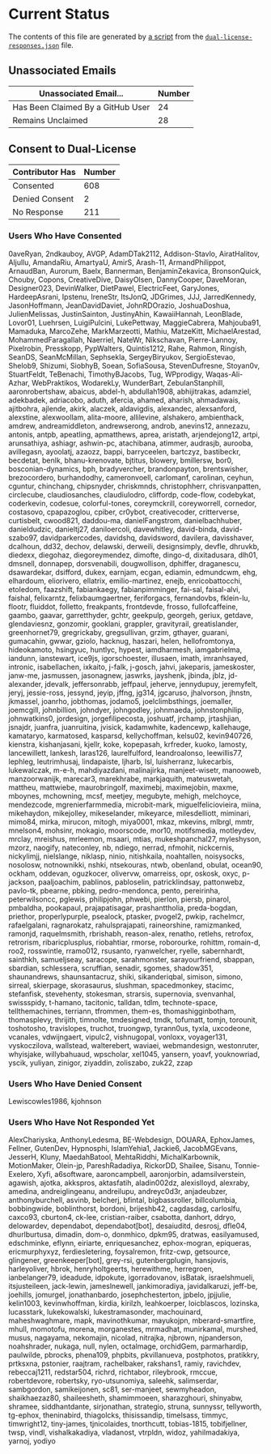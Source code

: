 # Current Status

The contents of this file are generated by [a script](scripts/summarize-dual-license-responses.js)
from the [`dual-license-responses.json`](data/dual-license-responses.json) file.

## Unassociated Emails

| Unassociated Email... | Number |
| --- | --- |
| Has Been Claimed By a GitHub User | 24 |
| Remains Unclaimed | 28 |

## Consent to Dual-License

| Contributor Has | Number |
| --- | --- |
| Consented | 608 |
| Denied Consent | 2 |
| No Response | 211 |

### Users Who Have Consented
0aveRyan, 2ndkauboy, AVGP, AdamDTak2112, Addison-Stavlo, AiratHalitov, Aljullu, AmandaRiu, AmartyaU, AmirS, Arash-11, ArmandPhilippot, ArnaudBan, Aurorum, Baelx, Bannerman, BenjaminZekavica, BronsonQuick, Chouby, Copons, CreativeDive, DaisyOlsen, DannyCooper, DaveMoran, Designer023, DevinWalker, DietPawel, ElectricFeet, GaryJones, HardeepAsrani, Ipstenu, IreneStr, ItsJonQ, JDGrimes, JJJ, JarredKennedy, JasonHoffmann, JeanDavidDaviet, JohnRDOrazio, JoshuaDoshua, JulienMelissas, JustinSainton, JustinyAhin, KawaiiHannah, LeonBlade, Lovor01, Luehrsen, LuigiPulcini, LukePettway, MaggieCabrera, Mahjouba91, Mamaduka, MarcoZehe, MarkMarzeotti, Mathiu, MatzeKitt, MichaelArestad, MohammedFaragallah, Naerriel, NateWr, Nikschavan, Pierre-Lannoy, Pixelrobin, Presskopp, PypWalters, Quintis1212, Rahe, Rahmon, Ringish, SeanDS, SeanMcMillan, Sephsekla, SergeyBiryukov, SergioEstevao, Shelob9, Shizumi, SiobhyB, Soean, SofiaSousa, StevenDufresne, Stoyan0v, StuartFeldt, TeBenachi, TimothyBJacobs, Tug, WPprodigy, Waqas-Ali-Azhar, WebPraktikos, WodarekLy, WunderBart, ZebulanStanphill, aaronrobertshaw, abaicus, abdel-h, abdullah1908, abhijitrakas, adamziel, adekbadek, adriacobo, aduth, afercia, ahamed, aharish, ahmadawais, ajitbohra, ajlende, akirk, alaczek, aldavigdis, alexandec, alexsanford, alexstine, alexwoollam, alita-moore, allilevine, alshakero, ambienthack, amdrew, andreamiddleton, andrewserong, androb, anevins12, annezazu, antonis, antpb, apeatling, apmatthews, aprea, aristath, arjendejong12, artpi, arunsathiya, ashiagr, ashwin-pc, atachibana, atimmer, audrasjb, aurooba, avillegasn, ayoolatj, azaozz, bappi, barryceelen, bartczyz, bastibeckr, becdetat, benlk, bhanu-krenovate, bjtitus, blowery, bmillersw, bor0, bosconian-dynamics, bph, bradyvercher, brandonpayton, brentswisher, brezocordero, burhandodhy, cameronvoell, carlomanf, carolinan, ceyhun, cguntur, chinchang, chipsnyder, chriskmnds, christophherr, chrisvanpatten, circlecube, claudiosanches, claudiulodro, cliffordp, code-flow, codebykat, coderkevin, codesue, colorful-tones, coreymckrill, coreyworrell, cornedor, costasovo, cpapazoglou, cpiber, cr0ybot, creativecoder, critterverse, curtisbelt, cwood821, daddou-ma, danielFangstrom, danielbachhuber, danieldudzic, danieltj27, daniloercoli, davewhitley, david-binda, david-szabo97, davidparkercodes, davidshq, davidsword, davilera, davisshaver, dcalhoun, dd32, dechov, delawski, derweili, designsimply, devfle, dhruvkb, diedexx, diegohaz, diegoreymendez, dimofte, dingo-d, dixitadusara, dlh01, dmsnell, donnapep, dorsvenabili, dougwollison, dphiffer, draganescu, dsawardekar, dsifford, dukex, earnjam, ecgan, ediamin, edmundcwm, ehg, elhardoum, eliorivero, ellatrix, emilio-martinez, enejb, enricobattocchi, etoledom, faazshift, fabiankaegy, fabianpimminger, fai-sal, faisal-alvi, faishal, felixarntz, felixbaumgaertner, feriforgacs, fernandovbs, fklein-lu, flootr, fluiddot, folletto, freakpants, frontdevde, frosso, fullofcaffeine, gaambo, gaavar, garretthyder, gchtr, geekpulp, georgeh, geriux, getdave, glendaviesnz, gonzomir, gooklani, grappler, gravityrail, greatislander, greenhornet79, gregrickaby, gregsullivan, grzim, gthayer, guarani, gumacahin, gwwar, gziolo, hacknug, haszari, helen, hellofromtonya, hideokamoto, hsingyuc, huntlyc, hypest, iamdharmesh, iamgabrielma, iandunn, ianstewart, ice9js, igorschoester, illusaen, imath, imranhsayed, intronic, isabellachen, ixkaito, j-falk, j-gosch, jahvi, jakeparis, jameskoster, janw-me, jasmussen, jasonagnew, jaswrks, jayshenk, jbinda, jblz, jd-alexander, jdevalk, jeffersonrabb, jeffpaul, jeherve, jennydupuy, jeremyfelt, jeryj, jessie-ross, jessynd, jeyip, jffng, jg314, jgcaruso, jhalvorson, jhnstn, jkmassel, joanrho, jobthomas, jodamo5, joelclimbsthings, joemaller, joemcgill, johnbillion, johndyer, johngodley, johnmaeda, johnstonphilip, johnwatkins0, jordesign, jorgefilipecosta, joshuatf, jrchamp, jrtashjian, jsnajdr, juanfra, juanruitina, jvisick, kadamwhite, kadencewp, kallehauge, kamataryo, karmatosed, kasparsd, kellychoffman, kelsu02, kevin940726, kienstra, kishanjasani, kjellr, koke, kopepasah, krfreder, kuoko, lamosty, lancewillett, lankesh, laras126, laurelfulford, leandroalonso, leewillis77, lephleg, leutrimhusaj, lindapaiste, ljharb, lsl, luisherranz, lukecarbis, lukewalczak, m-e-h, mahdiyazdani, malinajirka, manjeet-wisetr, manooweb, manzoorwanijk, marecar3, marekhrabe, markjaquith, mateuswetah, mattheu, mattwiebe, maurobringolf, maximebj, maximejobin, maxme, mboynes, mchowning, mcsf, meetjey, megubyte, mehigh, melchoyce, mendezcode, mgrenierfarmmedia, microbit-mark, miguelfeliciovieira, miina, mikehaydon, mikejolley, mikeselander, mikeyarce, milesdelliott, miminari, mimo84, mirka, mirucon, mitogh, miya0001, mkaz, mkevins, mlbrgl, mmtr, mnelson4, mohsinr, mokagio, moorscode, mor10, motifsmedia, motleydev, mrclay, mreishus, mrleemon, msaari, mtias, mukeshpanchal27, myleshyson, mzorz, naogify, nateconley, nb, ndiego, nerrad, nfmohit, nickcernis, nickylimjj, nielslange, niklasp, ninio, nitishkaila, noahtallen, noisysocks, nosolosw, notnownikki, nshki, ntsekouras, ntwb, obenland, obulat, ocean90, ockham, oddevan, oguzkocer, olivervw, omarreiss, opr, oskosk, oxyc, p-jackson, paaljoachim, pablinos, pabloselin, patricklindsay, pattonwebz, pavlo-tk, pbearne, pbking, pedro-mendonca, pento, pereirinha, peterwilsoncc, pglewis, philipjohn, phwebi, pierlon, piersb, pinarol, pmbaldha, pookapaul, prajapatisagar, prashanttholia, preda-bogdan, priethor, properlypurple, psealock, ptasker, pvogel2, pwkip, rachelmcr, rafaelgalani, ragnarokatz, rahulsprajapati, raineorshine, ramizmanked, ramonjd, raquelmsmith, rbrishabh, reason-alex, renatho, retlehs, retrofox, retrorism, ribaricplusplus, riobahtiar, rmorse, roborourke, rohittm, romain-d, roo2, rosswintle, rramo012, rsusanto, ryanwelcher, ryelle, sabernhardt, sainthkh, samueljseay, saracope, sarahmonster, sarayourfriend, sbappan, sbardian, schlessera, scruffian, senadir, sgomes, shadow351, shaunandrews, shaunsantacruz, shiki, sikanderiqbal, simison, simono, sirreal, skierpage, skorasaurus, slushman, spacedmonkey, stacimc, stefanfisk, stevehenty, stokesman, strarsis, supernovia, svenvanhal, swissspidy, t-hamano, tacitonic, talldan, tdlm, technote-space, tellthemachines, terriann, tfrommen, them-es, thomashigginbotham, thomasplevy, thrijith, timnolte, tmdesigned, tmdk, tofumatt, tomjn, torounit, toshotosho, travislopes, truchot, truongwp, tyrann0us, tyxla, uxcodeone, vcanales, vdwijngaert, vipulc2, vishnugopal, vonloxx, voyager131, vyskoczilova, wallstead, walterebert, waviaei, webmandesign, westonruter, whyisjake, willybahuaud, wpscholar, xel1045, yansern, yoavf, youknowriad, yscik, yuliyan, zinigor, ziyaddin, zoliszabo, zuk22, zzap

### Users Who Have Denied Consent
Lewiscowles1986, kjohnson

### Users Who Have Not Responded Yet
AlexChariyska, AnthonyLedesma, BE-Webdesign, DOUARA, EphoxJames, Fellner, GutenDev, Hypnosphi, IslamYehia1, Jackie6, JacobMGEvans, JesserH, Kluny, MaedahBatool, MehtaRiddhi, MichalKarbownik, MotionMaker, Olein-jp, PareshRadadiya, RickorDD, Shailee, Sisanu, Tonnie-Exelero, Xyfi, a6software, aaroncampbell, aaronjorbin, adamsilverstein, agawish, ajotka, akkspros, aktasfatih, aladin002dz, alexislloyd, alexraby, amedina, andreiglingeanu, andreilupu, andreyc0d3r, anjadeubzer, anthonyburchell, asvinb, belcherj, bfintal, bigbassroller, billcolumbia, bobbingwide, boblinthorst, bordoni, brijeshb42, cagdasdag, carloslfu, caxco93, cburton4, ck-lee, cristian-raiber, csabotta, danhort, ddryo, delowardev, dependabot, dependabot[bot], desaiuditd, desrosj, dfle04, dhurlburtusa, dimadin, dom-o, donmhico, dpkm95, dratwas, easilyamused, edschminke, eflynn, eiriarte, enriquesanchez, ephox-mogran, epiqueras, ericmurphyxyz, ferdiesletering, foysalremon, fritz-cwp, getsource, glingener, greenkeeper[bot], grey-rsi, gutenbergplugin, hansjovis, harleyoliver, hbrok, henryholtgeerts, herewithme, herregroen, ianbelanger79, ideadude, idpokute, igorradovanov, isBatak, israelshmueli, itsjusteileen, jack-lewin, jameslnewell, jankimoradiya, javidalkaruzi, jeff-be, joehills, jomurgel, jonathanbardo, josephchesterton, jpbelo, jpjjulie, kelin1003, kevinwhoffman, kirdia, kirilzh, leahkoerper, loicblascos, lozinska, lucasstark, lukekowalski, lukestramasonder, machouinard, maheshwaghmare, mapk, mavinothkumar, mayukojpn, mberard-smartfire, mhull, momotofu, morena, morganestes, mrmadhat, munirkamal, murshed, musus, nagayama, nekomajin, nicolad, nitrajka, njbrown, njpanderson, noahshrader, nukaga, null, nylen, octalmage, orchidGem, parmarhardip, paulwilde, pbrocks, phena109, phpbits, pkvillanueva, postphotos, pratikkry, prtksxna, pstonier, raajtram, rachelbaker, rakshans1, ramiy, ravichdev, rebeccaj1211, redstar504, richrd, richtabor, rileybrook, rmccue, robertdevore, robertsky, ryo-utsunomiya, saleehk, salimserdar, sambgordon, samikeijonen, sc81, ser-manjeet, sewmyheadon, shaikhaezaz80, shaileesheth, shamimmoeen, sharazghouri, shinyabw, shramee, siddhantdante, sirjonathan, strategio, struna, sunnyssr, tellyworth, tg-ephox, theninabird, thiagolcks, thisissandip, timelsass, timmyc, timwright12, tiny-james, tjnicolaides, tnorthcutt, tobias-1815, tobifjellner, twsp, vindl, vishalkakadiya, vladanost, vtrpldn, widoz, yahilmadakiya, yarnoj, yodiyo
